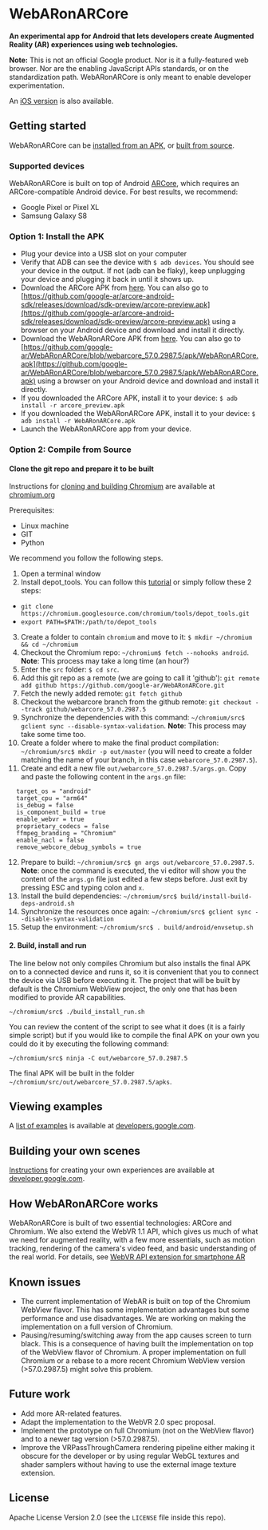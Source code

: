 # WebARonARCore

**An experimental app for Android that lets developers create Augmented Reality (AR) experiences using web technologies.**

**Note:** This is not an official Google product. Nor is it a fully-featured web browser. Nor are the enabling JavaScript APIs standards, or on the standardization path. WebARonARCore is only meant to enable developer experimentation.

An [iOS version](https://github.com/google-ar/WebARonARKit) is also available.

## <a name="Getting started">Getting started</a>

WebARonARCore can be [installed from an APK](#InstallingAPK), or [built from source](#CompileFromSource).

### <a name="SupportedDevices">Supported devices</a>
WebARonARCore is built on top of Android [ARCore](https://developers.google.com/ar), which requires an ARCore-compatible Android device. For best results, we recommend:

* Google Pixel or Pixel XL
* Samsung Galaxy S8

### <a name="InstallingAPK">Option 1: Install the APK</a>
* Plug your device into a USB slot on your computer
* Verify that ADB can see the device with `$ adb devices`. You should see your device in the output. If not (adb can be flaky), keep unplugging your device and plugging it back in until it shows up.
* Download the ARCore APK from [here](https://github.com/google-ar/arcore-android-sdk/releases/download/sdk-preview/arcore-preview.apk). You can also go to [https://github.com/google-ar/arcore-android-sdk/releases/download/sdk-preview/arcore-preview.apk](https://github.com/google-ar/arcore-android-sdk/releases/download/sdk-preview/arcore-preview.apk) using a browser on your Android device and download and install it directly.
* Download the WebARonARCore APK from [here](https://github.com/google-ar/WebARonARCore/blob/webarcore_57.0.2987.5/apk/WebARonARCore.apk). You can also go to [https://github.com/google-ar/WebARonARCore/blob/webarcore_57.0.2987.5/apk/WebARonARCore.apk](https://github.com/google-ar/WebARonARCore/blob/webarcore_57.0.2987.5/apk/WebARonARCore.apk) using a browser on your Android device and download and install it directly.
* If you downloaded the ARCore APK, install it to your device: `$ adb install -r arcore_preview.apk`
* If you downloaded the WebARonARCore APK, install it to your device: `$ adb install -r WebARonARCore.apk`
* Launch the WebARonARCore app from your device.

### <a name="CompileFromSource">Option 2: Compile from Source</a>
#### Clone the git repo and prepare it to be built

Instructions for [cloning and building Chromium](https://www.chromium.org/developers/how-tos/android-build-instructions) are available at [chromium.org](https://www.chromium.org/developers/how-tos/android-build-instructions)

Prerequisites:

* Linux machine
* GIT
* Python

We recommend you follow the following steps.

1. Open a terminal window
2. Install depot_tools. You can follow this [tutorial](https://commondatastorage.googleapis.com/chrome-infra-docs/flat/depot_tools/docs/html/depot_tools_tutorial.html#_setting_up) or simply follow these 2 steps:
  * `git clone https://chromium.googlesource.com/chromium/tools/depot_tools.git`
  * `export PATH=$PATH:/path/to/depot_tools`
3. Create a folder to contain `chromium` and move to it: `$ mkdir ~/chromium && cd ~/chromium`
4. Checkout the Chromium repo: `~/chromium$ fetch --nohooks android`. **Note**: This process may take a long time (an hour?)
5. Enter the `src` folder: `$ cd src`.
6. Add this git repo as a remote (we are going to call it 'github'): `git remote add github https://github.com/google-ar/WebARonARCore.git`
7. Fetch the newly added remote: `git fetch github`
8. Checkout the webarcore branch from the github remote: `git checkout --track github/webarcore_57.0.2987.5`
9. Synchronize the dependencies with this command: `~/chromium/src$ gclient sync --disable-syntax-validation`. **Note**: This process may take some time too.
10. Create a folder where to make the final product compilation: `~/chromium/src$ mkdir -p out/master` (you will need to create a folder matching the name of your branch, in this case `webarcore_57.0.2987.5`).
11. Create and edit a new file `out/webarcore_57.0.2987.5/args.gn`. Copy and paste the following content in the `args.gn` file:
```
  target_os = "android"
  target_cpu = "arm64"
  is_debug = false
  is_component_build = true
  enable_webvr = true
  proprietary_codecs = false
  ffmpeg_branding = "Chromium"
  enable_nacl = false
  remove_webcore_debug_symbols = true
```
12. Prepare to build: `~/chromium/src$ gn args out/webarcore_57.0.2987.5`. **Note**: once the command is executed, the vi editor will show you the content of the `args.gn` file just edited a few steps before. Just exit by pressing ESC and typing colon and `x`.
13. Install the build dependencies: `~/chromium/src$ build/install-build-deps-android.sh`
14. Synchronize the resources once again: `~/chromium/src$ gclient sync --disable-syntax-validation`
15. Setup the environment: `~/chromium/src$ . build/android/envsetup.sh`

#### 2. Build, install and run

The line below not only compiles Chromium but also installs the final APK on to a connected device and runs it, so it is convenient that you to connect the device via USB before executing it. The project that will be built by default is the Chromium WebView project, the only one that has been modified to provide AR capabilities.
```
~/chromium/src$ ./build_install_run.sh
```
You can review the content of the script to see what it does (it is a fairly simple script) but if you would like to compile the final APK on your own you could do it by executing the following command:
```
~/chromium/src$ ninja -C out/webarcore_57.0.2987.5
```

The final APK will be built in the folder `~/chromium/src/out/webarcore_57.0.2987.5/apks`.

## <a name="ViewingExamples">Viewing examples</a>
A [list of examples](https://developers.google.com/ar/develop/web/getting-started#examples) is available at [developers.google.com](https://developers.google.com/ar/develop/web/getting-started#examples).

## <a name="BuildingScenes">Building your own scenes</a>
[Instructions](https://developers.google.com/ar/develop/web/getting-started) for creating your own experiences are available at [developer.google.com](https://developers.google.com/ar/develop/web/getting-started).

## <a name="HowWebARonARCoreWorks">How WebARonARCore works</a>

WebARonARCore is built of two essential technologies: ARCore and Chromium. We also extend the WebVR 1.1 API, which gives us much of what we need for augmented reality, with a few more essentials, such as motion tracking, rendering of the camera's video feed, and basic understanding of the real world. For details, see [WebVR API extension for smartphone AR](https://github.com/google-ar/three.ar.js/blob/master/webvr_ar_extension.md)

## <a name="KnownIssues">Known issues</a>
* The current implementation of WebAR is built on top of the Chromium WebView flavor. This has some implementation advantages but some performance and use disadvantages. We are working on making the implementation on a full version of Chromium.
* Pausing/resuming/switching away from the app causes screen to turn black. This is a consequence of having built the implementation on top of the WebView flavor of Chromium. A proper implementation on full Chromium or a rebase to a more recent Chromium WebView version (>57.0.2987.5) might solve this problem.

## <a name="FutureWork">Future work</a>
* Add more AR-related features.
* Adapt the implementation to the WebVR 2.0 spec proposal.
* Implement the prototype on full Chromium (not on the WebView flavor) and to a newer tag version (>57.0.2987.5).
* Improve the VRPassThroughCamera rendering pipeline either making it obscure for the developer or by using regular WebGL textures and shader samplers without having to use the external image texture extension.

## <a name="License">License</a>
Apache License Version 2.0 (see the `LICENSE` file inside this repo).

